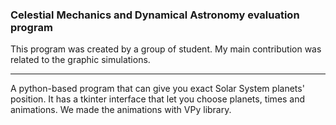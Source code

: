 ### Celestial Mechanics and Dynamical Astronomy evaluation program
 This program was created by a group of student. My main contribution was related to the graphic simulations.
 ***
 A python-based program that can give you exact Solar System planets' position. It has a tkinter interface that let you choose planets, times and animations. We made the animations with VPy library.  
